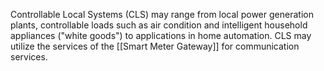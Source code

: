 Controllable Local Systems (CLS) may range from local power generation plants, controllable loads such as air condition and intelligent household appliances ("white goods") to applications in home automation. CLS may utilize the services of the [[Smart Meter Gateway]] for communication services.